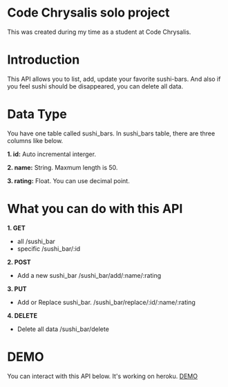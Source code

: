 # Code Chrysalis solo project

This was created during my time as a student at Code Chrysalis.

# Introduction

This API allows you to list, add, update your favorite sushi-bars. And also if you feel sushi should be disappeared, you can delete all data.

# Data Type

You have one table called sushi_bars.
In sushi_bars table, there are three columns like below.

**1. id:** Auto incremental interger.

**2. name:** String. Maxmum length is 50.

**3. rating:** Float. You can use decimal point.

# What you can do with this API

**1. GET**

- all
  /sushi_bar
- specific
  /sushi_bar/:id

**2. POST**

- Add a new sushi_bar
  /sushi_bar/add/:name/:rating

**3. PUT**

- Add or Replace sushi_bar.
  /sushi_bar/replace/:id/:name/:rating

**4. DELETE**

- Delete all data
  /sushi_bar/delete

# DEMO

You can interact with this API below.
It's working on heroku.
[DEMO](https://sushi-log.herokuapp.com/)
